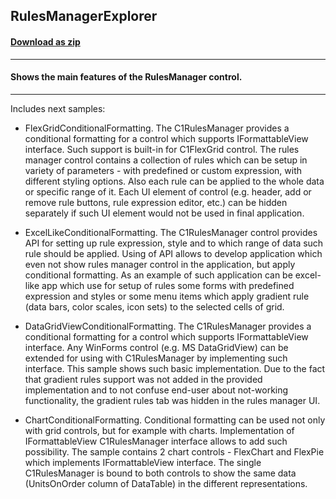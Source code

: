 ## RulesManagerExplorer
#### [Download as zip](https://minhaskamal.github.io/DownGit/#/home?url=https://github.com/GrapeCity/ComponentOne-WinForms-Samples/tree/master/Core\RulesManager\CS\RulesManagerExplorer)
____
#### Shows the main features of the RulesManager control.
____
Includes next samples:

* FlexGridConditionalFormatting. The C1RulesManager provides a conditional formatting for a control which supports IFormattableView interface.
Such support is built-in for C1FlexGrid control. The rules manager control contains a collection of rules which can be setup in variety of parameters - with predefined or custom expression, with different styling options. Also each rule can be applied to the whole data or specific range of it.
Each UI element of control (e.g. header, add or remove rule buttons, rule expression editor, etc.) can be hidden separately if such UI element would not be used in final application.
 
* ExcelLikeConditionalFormatting. The C1RulesManager control provides API for setting up rule expression, style and to which range of data such rule should be applied.
Using of API allows to develop application which even not show rules manager control in the application, but apply conditional formatting.
As an example of such application can be excel-like app which use for setup of rules some forms with predefined expression and styles or some menu items which apply gradient rule (data bars, color scales, icon sets) to the selected cells of grid.
 
* DataGridViewConditionalFormatting. The C1RulesManager provides a conditional formatting for a control which supports IFormattableView interface.
Any WinForms control (e.g. MS DataGridView) can be extended for using with C1RulesManager by implementing such interface.
This sample shows such basic implementation.
Due to the fact that gradient rules support was not added in the provided implementation and to not confuse end-user about not-working functionality, the gradient rules tab was hidden in the rules manager UI.

* ChartConditionalFormatting. Conditional formatting can be used not only with grid controls, but for example with charts.
Implementation of IFormattableView C1RulesManager interface allows to add such possibility.
The sample contains 2 chart controls - FlexChart and FlexPie which implements IFormattableView interface.
The single C1RulesManager is bound to both controls to show the same data (UnitsOnOrder column of DataTable) in the different representations.
